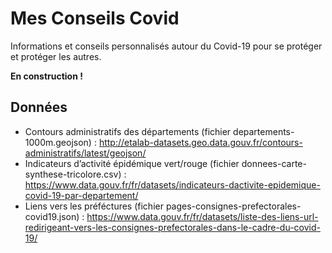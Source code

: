 # Mes Conseils Covid

Informations et conseils personnalisés autour du Covid-19 pour se protéger et protéger les autres.

**En construction !**


## Données

* Contours administratifs des départements (fichier departements-1000m.geojson) : http://etalab-datasets.geo.data.gouv.fr/contours-administratifs/latest/geojson/
* Indicateurs d’activité épidémique vert/rouge (fichier donnees-carte-synthese-tricolore.csv) : https://www.data.gouv.fr/fr/datasets/indicateurs-dactivite-epidemique-covid-19-par-departement/
* Liens vers les préféctures (fichier pages-consignes-prefectorales-covid19.json) : https://www.data.gouv.fr/fr/datasets/liste-des-liens-url-redirigeant-vers-les-consignes-prefectorales-dans-le-cadre-du-covid-19/
